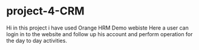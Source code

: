 # project-4-CRM
Hi in this project i have used Orange HRM Demo webiste 
Here a user can login in to the website and follow up his account and perform operation for the day to day activities.
